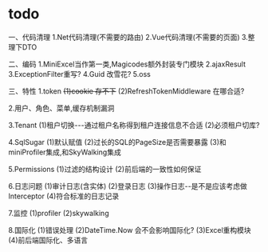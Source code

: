 # todo

一、代码清理
1.Net代码清理(不需要的路由)
2.Vue代码清理(不需要的页面)
3.整理下DTO

二、编码
1.MiniExcel当作第一类,Magicodes额外封装专门模块
2.ajaxResult
3.ExceptionFilter重写?
4.Guid 改雪花?
5.oss

三、特性
1.token
~~(1)cookie 存不下~~
(2)RefreshTokenMiddleware 在哪合适?

2.用户、角色、菜单,缓存机制漏洞

3.Tenant 
(1)租户切换---通过租户名称得到租户连接信息不合适
(2)必须租户切库?

4.SqlSugar
(1)默认赋值
(2)过长的SQL的PageSize是否需要暴露
(3)和miniProfiler集成,和SkyWalking集成

5.Permissions 
(1)过滤的结构设计
(2)前后端的一致性如何保证

6.日志问题
(1)审计日志(含实体)
(2)登录日志
(3)操作日志--是不是应该考虑做Interceptor
(4)符合标准的日志记录

7.监控
(1)profiler
(2)skywalking

8.国际化 
(1)错误处理
(2)DateTime.Now 会不会影响国际化?
(3)Excel重构模块
(4)前后端国际化、多语言





 





